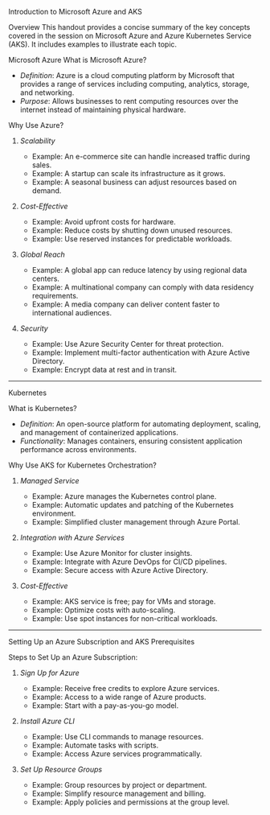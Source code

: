 Introduction to Microsoft Azure and AKS

Overview
This handout provides a concise summary of the key concepts covered in the session on Microsoft Azure and Azure Kubernetes Service (AKS). It includes examples to illustrate each topic.



 Microsoft Azure
 What is Microsoft Azure?
- *Definition*: Azure is a cloud computing platform by Microsoft that provides a range of services including computing, analytics, storage, and networking.
- *Purpose*: Allows businesses to rent computing resources over the internet instead of maintaining physical hardware.

 Why Use Azure?
1. *Scalability*
   - Example: An e-commerce site can handle increased traffic during sales.
   - Example: A startup can scale its infrastructure as it grows.
   - Example: A seasonal business can adjust resources based on demand.

2. *Cost-Effective*
   - Example: Avoid upfront costs for hardware.
   - Example: Reduce costs by shutting down unused resources.
   - Example: Use reserved instances for predictable workloads.

3. *Global Reach*
   - Example: A global app can reduce latency by using regional data centers.
   - Example: A multinational company can comply with data residency requirements.
   - Example: A media company can deliver content faster to international audiences.

4. *Security*
   - Example: Use Azure Security Center for threat protection.
   - Example: Implement multi-factor authentication with Azure Active Directory.
   - Example: Encrypt data at rest and in transit.

---
Kubernetes

What is Kubernetes?
- *Definition*: An open-source platform for automating deployment, scaling, and management of containerized applications.
- *Functionality*: Manages containers, ensuring consistent application performance across environments.

Why Use AKS for Kubernetes Orchestration?
1. *Managed Service*
   - Example: Azure manages the Kubernetes control plane.
   - Example: Automatic updates and patching of the Kubernetes environment.
   - Example: Simplified cluster management through Azure Portal.

2. *Integration with Azure Services*
   - Example: Use Azure Monitor for cluster insights.
   - Example: Integrate with Azure DevOps for CI/CD pipelines.
   - Example: Secure access with Azure Active Directory.

3. *Cost-Effective*
   - Example: AKS service is free; pay for VMs and storage.
   - Example: Optimize costs with auto-scaling.
   - Example: Use spot instances for non-critical workloads.

---

Setting Up an Azure Subscription and AKS Prerequisites

 Steps to Set Up an Azure Subscription:
1. *Sign Up for Azure*
   - Example: Receive free credits to explore Azure services.
   - Example: Access to a wide range of Azure products.
   - Example: Start with a pay-as-you-go model.

2. *Install Azure CLI*
   - Example: Use CLI commands to manage resources.
   - Example: Automate tasks with scripts.
   - Example: Access Azure services programmatically.

3. *Set Up Resource Groups*
   - Example: Group resources by project or department.
   - Example: Simplify resource management and billing.
   - Example: Apply policies and permissions at the group level.

